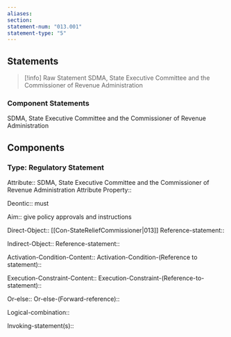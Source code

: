 ```yaml
---
aliases: 
section: 
statement-num: "013.001"
statement-type: "5"
---
```

## Statements 
> [!info] Raw Statement
> SDMA, State Executive Committee and the Commissioner of Revenue Administration 
> 

### Component Statements
SDMA, State Executive Committee and the Commissioner of Revenue Administration 
## Components
### Type: Regulatory Statement
Attribute:: SDMA, State Executive Committee and the Commissioner of Revenue Administration
	Attribute Property::

Deontic:: must 

Aim:: give policy approvals and instructions

Direct-Object:: [[Con-StateReliefCommissioner|013]]
	Reference-statement::

Indirect-Object::
	Reference-statement::

Activation-Condition-Content::
	Activation-Condition-(Reference to statement)::

Execution-Constraint-Content::
	Execution-Constraint-(Reference-to-statement)::

Or-else::
	Or-else-(Forward-reference)::

Logical-combination::

Invoking-statement(s)::